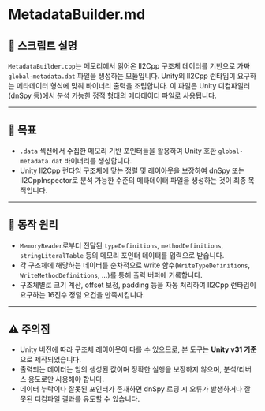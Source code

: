 ﻿# MetadataBuilder.md

## 📌 스크립트 설명
`MetadataBuilder.cpp`는 메모리에서 읽어온 Il2Cpp 구조체 데이터를 기반으로 가짜 `global-metadata.dat` 파일을 생성하는 모듈입니다. Unity의 Il2Cpp 런타임이 요구하는 메타데이터 형식에 맞춰 바이너리 출력을 조립합니다. 이 파일은 Unity 디컴파일러(dnSpy 등)에서 분석 가능한 정적 형태의 메타데이터 파일로 사용됩니다.

---

## 🎯 목표
- `.data` 섹션에서 수집한 메모리 기반 포인터들을 활용하여 Unity 호환 `global-metadata.dat` 바이너리를 생성합니다.
- Unity Il2Cpp 런타임 구조체에 맞는 정렬 및 레이아웃을 보장하여 dnSpy 또는 Il2CppInspector로 분석 가능한 수준의 메타데이터 파일을 생성하는 것이 최종 목적입니다.

---

## 🧱 동작 원리
- `MemoryReader`로부터 전달된 `typeDefinitions`, `methodDefinitions`, `stringLiteralTable` 등의 메모리 포인터 데이터를 입력으로 받습니다.
- 각 구조체에 해당하는 데이터를 순차적으로 write 함수(`WriteTypeDefinitions`, `WriteMethodDefinitions`, ...)를 통해 출력 버퍼에 기록합니다.
- 구조체별로 크기 계산, offset 보정, padding 등을 자동 처리하여 Il2Cpp 런타임이 요구하는 16진수 정렬 요건을 만족시킵니다.

---

## ⚠️ 주의점
- Unity 버전에 따라 구조체 레이아웃이 다를 수 있으므로, 본 도구는 **Unity v31 기준**으로 제작되었습니다.
- 출력되는 데이터는 임의 생성된 값이며 정확한 실행을 보장하지 않으며, 분석/리버스 용도로만 사용해야 합니다.
- 데이터 누락이나 잘못된 포인터가 존재하면 dnSpy 로딩 시 오류가 발생하거나 잘못된 디컴파일 결과를 유도할 수 있습니다.


